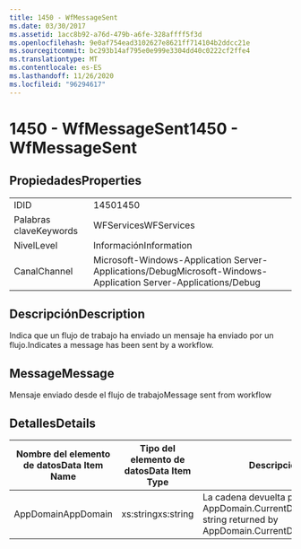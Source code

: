 ```yaml
---
title: 1450 - WfMessageSent
ms.date: 03/30/2017
ms.assetid: 1acc8b92-a76d-479b-a6fe-328affff5f3d
ms.openlocfilehash: 9e0af754ead3102627e8621ff714104b2ddcc21e
ms.sourcegitcommit: bc293b14af795e0e999e3304dd40c0222cf2ffe4
ms.translationtype: MT
ms.contentlocale: es-ES
ms.lasthandoff: 11/26/2020
ms.locfileid: "96294617"
---
```

# <a name="1450---wfmessagesent"></a><span data-ttu-id="000b1-102">1450 - WfMessageSent</span><span class="sxs-lookup"><span data-stu-id="000b1-102">1450 - WfMessageSent</span></span>

## <a name="properties"></a><span data-ttu-id="000b1-103">Propiedades</span><span class="sxs-lookup"><span data-stu-id="000b1-103">Properties</span></span>  
  
|||  
|-|-|  
|<span data-ttu-id="000b1-104">ID</span><span class="sxs-lookup"><span data-stu-id="000b1-104">ID</span></span>|<span data-ttu-id="000b1-105">1450</span><span class="sxs-lookup"><span data-stu-id="000b1-105">1450</span></span>|  
|<span data-ttu-id="000b1-106">Palabras clave</span><span class="sxs-lookup"><span data-stu-id="000b1-106">Keywords</span></span>|<span data-ttu-id="000b1-107">WFServices</span><span class="sxs-lookup"><span data-stu-id="000b1-107">WFServices</span></span>|  
|<span data-ttu-id="000b1-108">Nivel</span><span class="sxs-lookup"><span data-stu-id="000b1-108">Level</span></span>|<span data-ttu-id="000b1-109">Información</span><span class="sxs-lookup"><span data-stu-id="000b1-109">Information</span></span>|  
|<span data-ttu-id="000b1-110">Canal</span><span class="sxs-lookup"><span data-stu-id="000b1-110">Channel</span></span>|<span data-ttu-id="000b1-111">Microsoft-Windows-Application Server-Applications/Debug</span><span class="sxs-lookup"><span data-stu-id="000b1-111">Microsoft-Windows-Application Server-Applications/Debug</span></span>|  
  
## <a name="description"></a><span data-ttu-id="000b1-112">Descripción</span><span class="sxs-lookup"><span data-stu-id="000b1-112">Description</span></span>  

 <span data-ttu-id="000b1-113">Indica que un flujo de trabajo ha enviado un mensaje ha enviado por un flujo.</span><span class="sxs-lookup"><span data-stu-id="000b1-113">Indicates a message has been sent by a workflow.</span></span>  
  
## <a name="message"></a><span data-ttu-id="000b1-114">Message</span><span class="sxs-lookup"><span data-stu-id="000b1-114">Message</span></span>  

 <span data-ttu-id="000b1-115">Mensaje enviado desde el flujo de trabajo</span><span class="sxs-lookup"><span data-stu-id="000b1-115">Message sent from workflow</span></span>  
  
## <a name="details"></a><span data-ttu-id="000b1-116">Detalles</span><span class="sxs-lookup"><span data-stu-id="000b1-116">Details</span></span>  
  
|<span data-ttu-id="000b1-117">Nombre del elemento de datos</span><span class="sxs-lookup"><span data-stu-id="000b1-117">Data Item Name</span></span>|<span data-ttu-id="000b1-118">Tipo del elemento de datos</span><span class="sxs-lookup"><span data-stu-id="000b1-118">Data Item Type</span></span>|<span data-ttu-id="000b1-119">Descripción</span><span class="sxs-lookup"><span data-stu-id="000b1-119">Description</span></span>|  
|--------------------|--------------------|-----------------|  
|<span data-ttu-id="000b1-120">AppDomain</span><span class="sxs-lookup"><span data-stu-id="000b1-120">AppDomain</span></span>|<span data-ttu-id="000b1-121">xs:string</span><span class="sxs-lookup"><span data-stu-id="000b1-121">xs:string</span></span>|<span data-ttu-id="000b1-122">La cadena devuelta por AppDomain.CurrentDomain.FriendlyName.</span><span class="sxs-lookup"><span data-stu-id="000b1-122">The string returned by AppDomain.CurrentDomain.FriendlyName.</span></span>|
